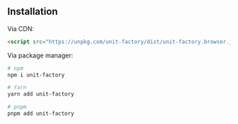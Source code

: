
## Installation

Via CDN:
```html
<script src="https://unpkg.com/unit-factory/dist/unit-factory.browser.js"></script>
```

Via package manager:
```bash
# npm
npm i unit-factory

# Yarn
yarn add unit-factory

# pnpm
pnpm add unit-factory
```
    